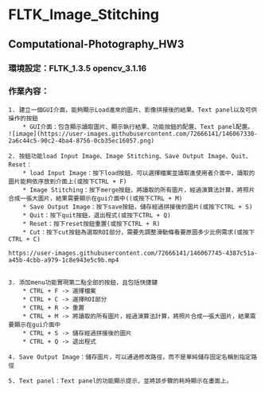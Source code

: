 # FLTK_Image_Stitching
## Computational-Photography_HW3
### 環境設定：FLTK_1.3.5 opencv_3.1.16
### 作業內容：
	1. 建立一個GUI介面，能夠顯示Load進來的圖片、影像拼接後的結果、Text panel以及可供操作的按鈕
		* GUI介面：包含顯示讀取圖片、顯示執行結果、功能按鈕的配置、Text panel配置。
	![image](https://user-images.githubusercontent.com/72666141/146067330-2a6c44c5-90c2-4ba4-8756-0cb35ec16057.png)

	2. 按鈕功能load Input Image、Image Stitching、Save Output Image、Quit、Reset：
		* load Input Image：按下load按鈕，可以選擇檔案並讀取進使用者介面中，讀取的圖片能夠依序放到介面上(或按下CTRL + F)
		* Image Stitching：按下merge按鈕，將讀取的所有圖片，經過演算法計算，將照片合成一張大圖片，結果需要顯示在gui介面中((或按下CTRL + M)
		* Save Output Image：按下save按鈕，儲存經過拼接後的圖片(或按下CTRL + S)
		* Quit：按下quit按鈕，退出程式(或按下CTRL + Q)
		* Reset：按下reset按鈕重置(或按下CTRL + R)
		* Cut：按下cut按鈕為選取ROI部分，需要先調整滑動條看要原圖多少比例需求(或按下CTRL + C)

	https://user-images.githubusercontent.com/72666141/146067745-4387c51a-a45b-4cbb-a979-1c8e943e5c9b.mp4


	3. 添加menu功能實現第二點全部的按鈕，且包括快捷鍵
		* CTRL + F -> 選擇檔案
		* CTRL + C -> 選擇ROI部分
		* CTRL + R -> 重置
		* CTRL + M -> 將讀取的所有圖片，經過演算法計算，將照片合成一張大圖片，結果需要顯示在gui介面中
		* CTRL + S -> 儲存經過拼接後的圖片
		* CTRL + Q -> 退出程式

	4. Save Output Image：儲存圖片，可以通過修改路徑，而不是單純儲存固定名稱到指定路徑

	5. Text panel：Text panel的功能顯示提示，並將該步驟的耗時顯示在畫面上。
